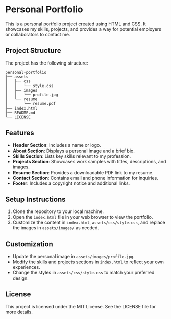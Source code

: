 # Personal Portfolio

This is a personal portfolio project created using HTML and CSS. It showcases my skills, projects, and provides a way for potential employers or collaborators to contact me.

## Project Structure

The project has the following structure:

```
personal-portfolio
├── assets
│   ├── css
│   │   └── style.css
│   ├── images
│   │   └── profile.jpg
│   └── resume
│       └── resume.pdf
├── index.html
├── README.md
└── LICENSE
```

## Features

- **Header Section**: Includes a name or logo.
- **About Section**: Displays a personal image and a brief bio.
- **Skills Section**: Lists key skills relevant to my profession.
- **Projects Section**: Showcases work samples with titles, descriptions, and images.
- **Resume Section**: Provides a downloadable PDF link to my resume.
- **Contact Section**: Contains email and phone information for inquiries.
- **Footer**: Includes a copyright notice and additional links.

## Setup Instructions

1. Clone the repository to your local machine.
2. Open the `index.html` file in your web browser to view the portfolio.
3. Customize the content in `index.html`, `assets/css/style.css`, and replace the images in `assets/images/` as needed.

## Customization

- Update the personal image in `assets/images/profile.jpg`.
- Modify the skills and projects sections in `index.html` to reflect your own experiences.
- Change the styles in `assets/css/style.css` to match your preferred design.

## License

This project is licensed under the MIT License. See the LICENSE file for more details.